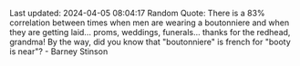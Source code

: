 Last updated: 2024-04-05 08:04:17
Random Quote: There is a 83% correlation between times when men are wearing a boutonniere and when they are getting laid... proms, weddings, funerals... thanks for the redhead, grandma! By the way, did you know that "boutonniere" is french for "booty is near"? - Barney Stinson